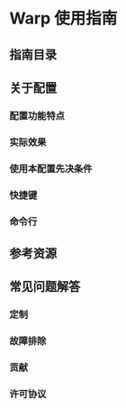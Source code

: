 # Warp 使用指南

## 指南目录

## 关于配置

### 配置功能特点

### 实际效果

### 使用本配置先决条件

### 快捷键

### 命令行

## 参考资源

## 常见问题解答

### 定制

### 故障排除

### 贡献

### 许可协议
